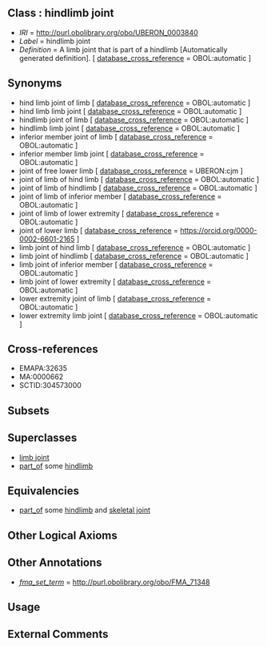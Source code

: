 
## Class : hindlimb joint

 * *IRI* = http://purl.obolibrary.org/obo/UBERON_0003840
 * *Label* = hindlimb joint
 * *Definition* = A limb joint that is part of a hindlimb [Automatically generated definition]. [ [database_cross_reference](../../ef/oboInOwl#hasDbXref.md) = OBOL:automatic ]

## Synonyms

 * hind limb joint of limb [ [database_cross_reference](../../ef/oboInOwl#hasDbXref.md) = OBOL:automatic ]
 * hind limb limb joint [ [database_cross_reference](../../ef/oboInOwl#hasDbXref.md) = OBOL:automatic ]
 * hindlimb joint of limb [ [database_cross_reference](../../ef/oboInOwl#hasDbXref.md) = OBOL:automatic ]
 * hindlimb limb joint [ [database_cross_reference](../../ef/oboInOwl#hasDbXref.md) = OBOL:automatic ]
 * inferior member joint of limb [ [database_cross_reference](../../ef/oboInOwl#hasDbXref.md) = OBOL:automatic ]
 * inferior member limb joint [ [database_cross_reference](../../ef/oboInOwl#hasDbXref.md) = OBOL:automatic ]
 * joint of free lower limb [ [database_cross_reference](../../ef/oboInOwl#hasDbXref.md) = UBERON:cjm ]
 * joint of limb of hind limb [ [database_cross_reference](../../ef/oboInOwl#hasDbXref.md) = OBOL:automatic ]
 * joint of limb of hindlimb [ [database_cross_reference](../../ef/oboInOwl#hasDbXref.md) = OBOL:automatic ]
 * joint of limb of inferior member [ [database_cross_reference](../../ef/oboInOwl#hasDbXref.md) = OBOL:automatic ]
 * joint of limb of lower extremity [ [database_cross_reference](../../ef/oboInOwl#hasDbXref.md) = OBOL:automatic ]
 * joint of lower limb [ [database_cross_reference](../../ef/oboInOwl#hasDbXref.md) = https://orcid.org/0000-0002-6601-2165 ]
 * limb joint of hind limb [ [database_cross_reference](../../ef/oboInOwl#hasDbXref.md) = OBOL:automatic ]
 * limb joint of hindlimb [ [database_cross_reference](../../ef/oboInOwl#hasDbXref.md) = OBOL:automatic ]
 * limb joint of inferior member [ [database_cross_reference](../../ef/oboInOwl#hasDbXref.md) = OBOL:automatic ]
 * limb joint of lower extremity [ [database_cross_reference](../../ef/oboInOwl#hasDbXref.md) = OBOL:automatic ]
 * lower extremity joint of limb [ [database_cross_reference](../../ef/oboInOwl#hasDbXref.md) = OBOL:automatic ]
 * lower extremity limb joint [ [database_cross_reference](../../ef/oboInOwl#hasDbXref.md) = OBOL:automatic ]

## Cross-references

 * EMAPA:32635
 * MA:0000662
 * SCTID:304573000

## Subsets


## Superclasses

 * [limb joint](../../UBERON/57/UBERON_0003657.md)
 * [part_of](../../BFO/50/BFO_0000050.md) some [hindlimb](../../UBERON/03/UBERON_0002103.md)

## Equivalencies

 * [part_of](../../BFO/50/BFO_0000050.md) some [hindlimb](../../UBERON/03/UBERON_0002103.md) and [skeletal joint](../../UBERON/82/UBERON_0000982.md)

## Other Logical Axioms


## Other Annotations

 * *[fma_set_term](../../core#fma/rm/core#fma_set_term.md)* = http://purl.obolibrary.org/obo/FMA_71348

## Usage


## External Comments

